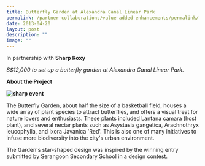 ```yaml
---
title: Butterfly Garden at Alexandra Canal Linear Park
permalink: /partner-collaborations/value-added-enhancements/permalink/
date: 2013-04-20
layout: post
description: ""
image: ""
---
```


In partnership with **Sharp Roxy**

*S$12,000 to set up a butterfly garden at Alexandra Canal Linear Park.*

**About the Project**

**![sharp event](https://www.gardencityfund.gov.sg/-/media/gcf/projects/value-added-enhancements/sharp_roxy_event_01.ashx)**

The Butterfly Garden, about half the size of a basketball field, houses a wide array of plant species to attract butterflies, and offers a visual treat for nature lovers and enthusiasts. These plants included Lantana camara (host plant), and several nectar plants such as Asystasia gangetica, Arachnothryx leucophylla, and Ixora Javanica 'Red'. This is also one of many initiatives to infuse more biodiversity into the city's urban environment.

The Garden's star-shaped design was inspired by the winning entry submitted by Serangoon Secondary School in a design contest.